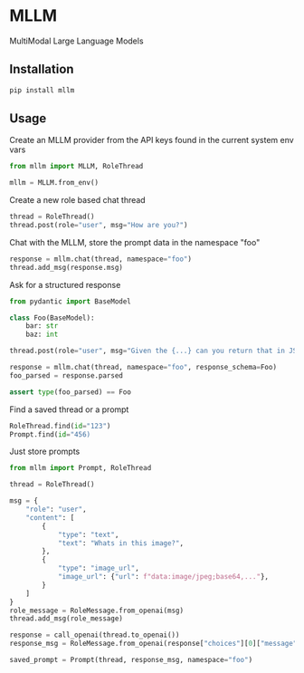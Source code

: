 # MLLM

MultiModal Large Language Models

## Installation

```sh
pip install mllm
```

## Usage

Create an MLLM provider from the API keys found in the current system env vars

```python
from mllm import MLLM, RoleThread

mllm = MLLM.from_env()
```

Create a new role based chat thread

```python
thread = RoleThread()
thread.post(role="user", msg="How are you?")
```

Chat with the MLLM, store the prompt data in the namespace "foo"

```python
response = mllm.chat(thread, namespace="foo")
thread.add_msg(response.msg)
```

Ask for a structured response

```python
from pydantic import BaseModel

class Foo(BaseModel):
    bar: str
    baz: int

thread.post(role="user", msg="Given the {...} can you return that in JSON?")

response = mllm.chat(thread, namespace="foo", response_schema=Foo)
foo_parsed = response.parsed

assert type(foo_parsed) == Foo
```

Find a saved thread or a prompt

```python
RoleThread.find(id="123")
Prompt.find(id="456)
```

Just store prompts

```python
from mllm import Prompt, RoleThread

thread = RoleThread()

msg = {
    "role": "user",
    "content": [
        {
            "type": "text",
            "text": "Whats in this image?",
        },
        {
            "type": "image_url",
            "image_url": {"url": f"data:image/jpeg;base64,..."},
        }
    ]
}
role_message = RoleMessage.from_openai(msg)
thread.add_msg(role_message)

response = call_openai(thread.to_openai())
response_msg = RoleMessage.from_openai(response["choices"][0]["message"])

saved_prompt = Prompt(thread, response_msg, namespace="foo")
```
